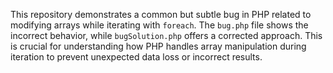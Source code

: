 This repository demonstrates a common but subtle bug in PHP related to modifying arrays while iterating with `foreach`. The `bug.php` file shows the incorrect behavior, while `bugSolution.php` offers a corrected approach.  This is crucial for understanding how PHP handles array manipulation during iteration to prevent unexpected data loss or incorrect results.